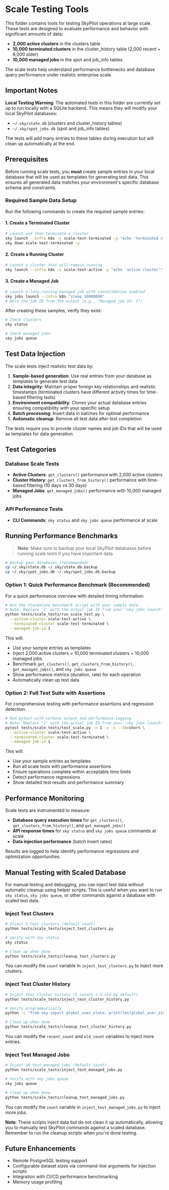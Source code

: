 # Scale Testing Tools

This folder contains tools for testing SkyPilot operations at large scale. These tests are designed to evaluate performance and behavior with significant amounts of data:

- **2,000 active clusters** in the clusters table
- **10,000 terminated clusters** in the cluster_history table (2,000 recent + 8,000 older)
- **10,000 managed jobs** in the spot and job_info tables

The scale tests help understand performance bottlenecks and database query performance under realistic enterprise scale.

## Important Notes

 **Local Testing Warning**: The automated tests in this folder are currently set up to run locally with a SQLite backend. This means they will modify your local SkyPilot databases:

- `~/.sky/state.db` (clusters and cluster_history tables)
- `~/.sky/spot_jobs.db` (spot and job_info tables)

The tests will add many entries to these tables during execution but will clean up automatically at the end.

## Prerequisites

Before running scale tests, you **must** create sample entries in your local database that will be used as templates for generating test data. This ensures all generated data matches your environment's specific database schema and constraints.

### Required Sample Data Setup

Run the following commands to create the required sample entries:

#### 1. Create a Terminated Cluster
```bash
# Launch and then terminate a cluster
sky launch --infra k8s -c scale-test-terminated -y "echo 'terminated cluster'"
sky down scale-test-terminated -y
```

#### 2. Create a Running Cluster
```bash
# Launch a cluster that will remain running
sky launch --infra k8s -c scale-test-active -y "echo 'active cluster'"
```

#### 3. Create a Managed Job
```bash
# Launch a long-running managed job with consolidation enabled
sky jobs launch --infra k8s "sleep 10000000"
# Note the job ID from the output (e.g., "Managed job ID: 1")
```

After creating these samples, verify they exist:
```bash
# Check clusters
sky status

# Check managed jobs
sky jobs queue
```

## Test Data Injection

The scale tests inject realistic test data by:

1. **Sample-based generation**: Use real entries from your database as templates to generate test data
2. **Data integrity**: Maintain proper foreign key relationships and realistic timestamps (terminated clusters have different activity times for time-based filtering tests)
3. **Environment compatibility**: Clones your actual database entries ensuring compatibility with your specific setup
4. **Batch processing**: Insert data in batches for optimal performance
5. **Automatic cleanup**: Remove all test data after test completion

The tests require you to provide cluster names and job IDs that will be used as templates for data generation.

## Test Categories

### Database Scale Tests
- **Active Clusters**: `get_clusters()` performance with 2,000 active clusters
- **Cluster History**: `get_clusters_from_history()` performance with time-based filtering (10 days vs 30 days)
- **Managed Jobs**: `get_managed_jobs()` performance with 10,000 managed jobs

### API Performance Tests
- **CLI Commands**: `sky status` and `sky jobs queue` performance at scale

## Running Performance Benchmarks

> **Note**: Make sure to backup your local SkyPilot databases before running scale tests if you have important data.

```bash
# Backup your databases (recommended)
cp ~/.sky/state.db ~/.sky/state.db.backup
cp ~/.sky/spot_jobs.db ~/.sky/spot_jobs.db.backup
```

### Option 1: Quick Performance Benchmark (Recommended)

For a quick performance overview with detailed timing information:

```bash
# Run the standalone benchmark script with your sample data
# Note: Replace '1' with the actual job ID from your 'sky jobs launch' output
python tests/scale_tests/run_scale_test.py \
  --active-cluster scale-test-active \
  --terminated-cluster scale-test-terminated \
  --managed-job-id 1
```

This will:
- Use your sample entries as templates
- Inject 2,000 active clusters + 10,000 terminated clusters + 10,000 managed jobs
- Benchmark `get_clusters()`, `get_clusters_from_history()`, `get_managed_jobs()`, and `sky jobs queue`
- Show performance metrics (duration, rate) for each operation
- Automatically clean up test data

### Option 2: Full Test Suite with Assertions

For comprehensive testing with performance assertions and regression detection:

```bash
# Run pytest with verbose output and performance logging
# Note: Replace '1' with the actual job ID from your 'sky jobs launch' output
pytest tests/scale_tests/test_scale.py -n 1 -v -s --tb=short \
  --active-cluster scale-test-active \
  --terminated-cluster scale-test-terminated \
  --managed-job-id 1
```

This will:
- Use your sample entries as templates
- Run all scale tests with performance assertions
- Ensure operations complete within acceptable time limits
- Detect performance regressions
- Show detailed test results and performance summary

## Performance Monitoring

Scale tests are instrumented to measure:

- **Database query execution times** for `get_clusters()`, `get_clusters_from_history()`, and `get_managed_jobs()`
- **API response times** for `sky status` and `sky jobs queue` commands at scale
- **Data injection performance** (batch insert rates)

Results are logged to help identify performance regressions and optimization opportunities.

## Manual Testing with Scaled Database

For manual testing and debugging, you can inject test data without automatic cleanup using helper scripts. This is useful when you want to run `sky status`, `sky jobs queue`, or other commands against a database with scaled test data.

### Inject Test Clusters

```bash
# Inject 5 test clusters (default count)
python tests/scale_tests/inject_test_clusters.py

# Verify with sky status
sky status

# Clean up when done
python tests/scale_tests/cleanup_test_clusters.py
```

You can modify the `count` variable in `inject_test_clusters.py` to inject more clusters.

### Inject Test Cluster History

```bash
# Inject test cluster history (5 recent + 5 old by default)
python tests/scale_tests/inject_test_cluster_history.py

# Verify programmatically
python -c "from sky import global_user_state; print(len(global_user_state.get_clusters_from_history(days=10)))"

# Clean up when done
python tests/scale_tests/cleanup_test_cluster_history.py
```

You can modify the `recent_count` and `old_count` variables to inject more entries.

### Inject Test Managed Jobs

```bash
# Inject 10 test managed jobs (default count)
python tests/scale_tests/inject_test_managed_jobs.py

# Verify with sky jobs queue
sky jobs queue

# Clean up when done
python tests/scale_tests/cleanup_test_managed_jobs.py
```

You can modify the `count` variable in `inject_test_managed_jobs.py` to inject more jobs.

**Note**: These scripts inject data but do not clean it up automatically, allowing you to manually test SkyPilot commands against a scaled database. Remember to run the cleanup scripts when you're done testing.

## Future Enhancements

- Remote PostgreSQL testing support
- Configurable dataset sizes via command-line arguments for injection scripts
- Integration with CI/CD performance benchmarking
- Memory usage profiling